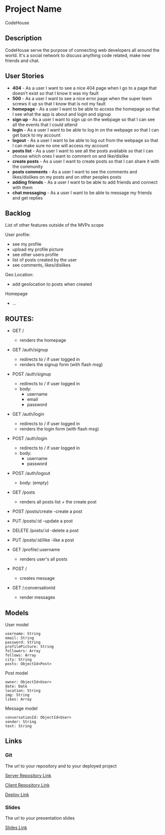 # Project Name
CodeHouse
## Description

CodeHouse serve the purpose of connecting web developers all around the world. It's a social network to discuss anything code related, make new friends and chat.
 
## User Stories

- **404** - As a user I want to see a nice 404 page when I go to a page that doesn’t exist so that I know it was my fault 
- **500** - As a user I want to see a nice error page when the super team screws it up so that I know that is not my fault
- **homepage** - As a user I want to be able to access the homepage so that I see what the app is about and login and signup
- **sign up** - As a user I want to sign up on the webpage so that I can see all the events that I could attend
- **login** - As a user I want to be able to log in on the webpage so that I can get back to my account
- **logout** - As a user I want to be able to log out from the webpage so that I can make sure no one will access my account
- **posts list** - As a user I want to see all the posts available so that I can choose which ones I want to comment on and like/dislike
- **create posts** - As a user I want to create posts so that I can share it with the community
- **posts comments** - As a user I want to see the comments and likes/dislikes on my posts and on other peoples posts 
- **adding friends** - As a user I want to be able to add friends and connect with them
- **chat messaging** - As a user I want to be able to message my friends and get replies 

## Backlog

List of other features outside of the MVPs scope

User profile:
- see my profile
- upload my profile picture
- see other users profile
- list of posts created by the user
- see comments, likes/dislikes

Geo Location:
- add geolocation to posts when created

Homepage
- ...

## ROUTES:

- GET / 
  - renders the homepage
- GET /auth/signup
  - redirects to / if user logged in
  - renders the signup form (with flash msg)
- POST /auth/signup
  - redirects to / if user logged in
  - body:
    - username
    - email
    - password
- GET /auth/login
  - redirects to / if user logged in
  - renders the login form (with flash msg)
- POST /auth/login
  - redirects to / if user logged in
  - body:
    - username
    - password
- POST /auth/logout
  - body: (empty)

- GET /posts
  - renders all posts list + the create post
- POST /posts/create 
  -create a post
- PUT /posts/:id
-update a post
- DELETE /posts/:id
  -delete a post
- PUT /posts/:id/like
  -like a post
- GET /profile/:username
  - renders user's all posts

- POST / 
  - creates message

- GET /:conversationId
  - render messages

## Models

User model
 
```
username: String
email: String
password: String
profilePicture: String
followers: Array
follows: Array
city: String
posts: ObjectId<Post>
```

Post model

```
owner: ObjectId<User>
date: Date
location: String
img: String
likes: Array 
``` 

Message model

```
conversationId: ObjectId<User>
sender: String
text: String

```

## Links

### Git

The url to your repository and to your deployed project

[Server Repository Link](https://github.com/robertnagy92/CodeHouse-Server)

[Client Repository Link](https://github.com/robertnagy92/CodeHouse-Client)

[Deploy Link](http://heroku.com)

### Slides

The url to your presentation slides

[Slides Link](http://slides.com)